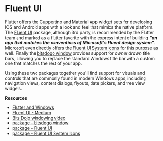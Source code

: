 # Fluent UI
Flutter offers the Cuppertino and Material App widget sets for developing IOS and Android apps with 
a look and feel that mimics the native platform. The [Fluent UI](https://pub.dev/packages/fluent_ui) 
package, although 3rd party, is recommended by the Flutter team and marked as a flutter favorite with 
the express intent of building ***"an app that matches the conventions of Microsoft's Fluent design 
system"***. Microsoft even directly offers the [Fluent UI System Icons](https://pub.dev/packages/fluentui_system_icons)
for this purpose as well. Finally the [bitsdogo window](https://pub.dev/packages/bitsdojo_window) 
provides support for *owner drawn* title bars, allowing you to replace the standard Windows title bar 
with a custom one that matches the rest of your app.

Using these two packages together you'll find support for visuals and controls that are commonly 
found in modern Windows apps, including navigation views, content dialogs, flyouts, date pickers, and 
tree view widgets.

**Resources**
* [Flutter and Windows](https://docs.flutter.dev/platform-integration/windows/building)
* [Fluent UI - Medium](https://medium.com/nybles/working-with-fluent-ui-to-create-native-like-windows-app-a8e191828c2a)
* [Bits Dojo windowing video](https://www.youtube.com/watch?v=bee2AHQpGK4)
* [package - bitsdogo window](https://pub.dev/packages/bitsdojo_window) 
* [package - Fluent UI](https://pub.dev/packages/fluent_ui) 
* [package - Fluent UI System Icons](https://pub.dev/packages/fluentui_system_icons) 

<!-- 
vim: ts=2:sw=2:sts=2
-->
